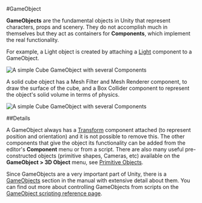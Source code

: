 #GameObject

__GameObjects__ are the fundamental objects in Unity that represent characters, props and scenery. They do not accomplish much in themselves but they act as containers for __Components__, which implement the real functionality.

For example, a Light object is created by attaching a [Light](class-Light) component to a GameObject.

![A simple Cube GameObject with several Components](../uploads/Main/GameObjectLightExample.png) 

A solid cube object has a Mesh Filter and Mesh Renderer component, to draw the surface of the cube, and a Box Collider component to represent the object's solid volume in terms of physics.

![A simple Cube GameObject with several Components](../uploads/Main/GameObjectCubeExample.png) 

##Details

A GameObject always has a [Transform](class-Transform) component attached (to represent position and orientation) and it is not possible to remove this. The other components that give the object its functionality can be added from the editor's __Component__ menu or from a script. There are also many useful pre-constructed objects (primitive shapes, Cameras, etc) available on the __GameObject &gt; 3D Object__ menu, see [Primitive Objects](PrimitiveObjects).

Since GameObjects are a very important part of Unity, there is a [GameObjects](GameObjects) section in the manual with extensive detail about them. You can find out more about controlling GameObjects from scripts on the [GameObject scripting reference page](ScriptRef:GameObject.html).